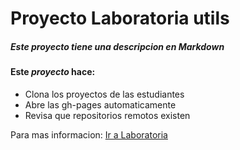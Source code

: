 # Proyecto Laboratoria utils

##### Este proyecto tiene una descripcion en __Markdown__

#### Este *proyecto* hace:

* Clona los proyectos de las estudiantes
* Abre las gh-pages automaticamente
* Revisa que repositorios remotos existen

Para mas informacion: [Ir a Laboratoria](http://www.laboratoria.la)